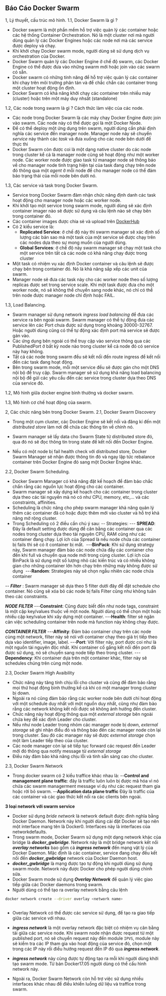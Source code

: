 ## Báo Cáo Docker Swarm
1, Lý thuyết, cấu trúc mô hình.
1.1, Docker Swarm là gì ?

- Docker swarm là một phần mềm hỗ trợ việc quản lý các container hoặc các hệ thống Container Orchestration. Nó là một cluster nơi mà người dùng quản lý các Docker Engines hoặc các node nơi mà các service được deploy và chạy. 
- Khi khởi chạy Docker swarm mode, người dùng sẽ sử dụng dịch vụ orchestration của Docker.
- Docker Swarm quản lý các Docker Engine ở chế độ swarm, các Docker Engine có thể được đưa vào những swarm mới hoặc join vào các swarm có sẵn.
- Docker swarm có những tính năng để hỗ trợ việc quản lý các container khi chạy trên môi trường phân tán và để chắc chắn các container trong một cluster hoạt động ổn định.
- Docker Swarm có khả năng khởi chạy các container trên nhiều máy (cluster) hoặc trên một máy duy nhsất (standalone)

1.2, Các node trong swarm là gì ? Cách thức làm việc của các node.

- Các node trong Docker Swarm là các máy chạy Docker Engine được join vào swarm. Các node này có thể được gọi là một Docker Node.
- Để có thể deploy một ứng dụng trên swarm, người dùng cần phải định nghĩa các service đến manager node. Manager node này sẽ chuyển *service* này thành các *task* và đưa xuống cho các node bên dưới để thực thi
- Docker Swarm còn được coi là một dạng native cluster do các node trong cluster kể cả là manager node cũng sẽ hoạt động như một worker node. Các worker node được giao task từ manager node sẽ thông báo về cho manager node tình trạng hiện tại của task đang chạy trên node đó thông qua một *agent* ở mỗi node để cho manager node có thể đảm bảo trạng thái của mỗi node bên dưới nó.

1.3, Các service và task trong Docker Swarm.

- Service trong Docker Swarm đảm nhận chức năng định danh các task hoạt động cho manager node hoặc các worker node.
- Khi khởi tạo một service trong swarm mode, người dùng sẽ xác định container imager nào sẽ được sử dụng và câu lệnh nào sẽ chạy bên trong container đó.
- Các container images được chia sẻ và upload trên [DockerHub](https://hub.docker.com) 
- Có 2 kiểu service là:
  - **Replicated Service**: ở chế độ này thì swarm manager sẽ xác định số lượng các bản sao mà một task của một service sẽ được chạy trên các nodes dựa theo sự mong muốn của người dùng.
  - **Global Services**: ở chế độ này swarm manager sẽ chạy một task cho một service trên tất cả các node có khả năng chạy được trong cluster
 - Một task có nhiệm vụ xác định Docker container và câu lệnh sẽ được chạy bên trong container đó. Nó là khả năng sắp xếp các unit của swarm.
 - Manager node sẽ đưa các task này cho các worker node theo số lượng replicas được set trong service scale. Khi một task được đưa cho một worker node, nó sẽ không thể chuyển sang node khác, nó chỉ có thể trên node được manager node chỉ định hoặc FAIL. 
 
 1.3, Load Balancing.
 - Swarm manager sử dụng network *ingress load balancing* để đưa các service ra bên ngoài swarm. Swarm manager có thể tự động đưa các service lên các Port chưa được sử dụng trong khoảng 30000-32767. Hoặc người dùng cũng có thể tự động xác định port mà service sẽ được gán vào.
 - Các ứng dụng bên ngoài có thể truy cập vào service thông qua các PublishedPort ở bất kỳ node nào trong cluster kể cả node đó có service này hay không. 
 - Tất cả các node trong swarm đều sẽ kết nối đến route ingress để kết nối đến các task đang hoạt động.
 - Bên trong swarm mode, mỗi một service đều sẽ được gán cho một DNS nội bộ để truy cập. Swarm manager sẽ sử dụng khả năng load balancing nội bộ để gửi các yêu cầu đến các service trong cluster dựa theo DNS của service đó.

1.2, Mô hình giữa docker engine bình thường và docker swarm.
![]()
![]()

1.3, Mô hình cơ chế hoạt động của swarm.
![]()
![]()

2, Các chức năng bên trong Docker Swarm.
2.1, Docker Swarm Discovery
- Trong một cụm cluster, các Docker Engine sẽ kết nối và đăng kí đến một *distributed store* làm nơi để chứa các thông tin về chính nó.
- Swarm manager sẽ lấy data cho Swarm State từ distributed store đó, qua đó nó sẽ đọc thông tin trong state để kết nối đến Docker Engine.
![]()

- Nếu có một node bị fail health check với distributed store, Docker Swarm Manager sẽ nhận được thông tin đó và ngay lập tức rebalance container trên Docker Engine đó sang một Docker Engine khác.
![]()

2.2, Docker Swarm Scheduling.
- Docker Swarm Manager có khả năng đặt kế hoạch để đảm bảo chắc chắn rằng các nguồn lực hoạt động cho các container.
- Swarm manager sẽ xây dựng kế hoạch cho các container trong cluster dựa theo các tài nguyên mà nó có như CPU, memory, etc,... và các constraints, affinities.
- Scheduling là chức năng cho phép swarm manager khả năng quản lý thêm các container đã có hoặc được thêm mới vào cluster và hỗ trợ khả năng mở rộng cluster.
- Trong Scheduling có 2 điều cần chú ý sau:
-- Strategies:
--- **SPREAD**: Đây là default setting được dùng để cân bằng các container qua các nodes trong cluster dựa theo tài nguyên CPU, RAM cũng như các container đang chạy. Lợi ích của Spread là nếu node chứa các container bị fails thì sẽ có ít container bị mất.
![]()
---**BinPack**: Khi sử dụng strategy này, Swarm manager đảm bảo các node chứa đầy các container cho đến khi full và chuyển qua node mới trong cùng cluster. Lợi ích của BinPack là sử dụng một số lượng nhỏ các kiến trúc và có nhiều không gian cho những container lớn hơn chạy trên những máy không được sử dụng
![]()
---**Random**: Strategies này sẽ chọn ngẫu nhiên các node chứa container

-- ***Filter*** :
Swarm manager sẽ dựa theo 5 filter dưới đây để đặt schedule cho container. Nó cũng sẽ xóa bỏ các node bị fails Filter cũng như không tuân theo các constraints.

***NODE FILTER***
---**Constraint**: Cũng được biết đến như node tags, constraint là một cặp key/values thuộc về một node. Người dùng có thể chọn một hoặc nhiều cặp key/value khi xây dựng một container.
---**Health**: filter sẽ ngăn cản việc scheduling container trên node mà function này không chạy được.

***CONTAINER FILTER*** 
---**Affinity**: Đảm bảo container chạy trên các node cùng một network, filter này sẽ nói với container chạy theo giá trị tiếp theo dựa vào identifier, image, label.
---**Port**: Với filter này, port được coi như là một nguồn tài nguyên độc nhất. Khi container cố gắng kết nối đến port đã được sử dụng, nó sẽ chuyển sang node tiếp theo trong cluster.
---**Dependency**: Khi container dựa trên một container khác, filter này sẽ schedules chúng trên cùng một node.

2.3, Docker Swarm High Avaibility
- Chức năng này tăng tính chịu lỗi cho cluster và cũng để đảm bảo rằng mọi thứ hoạt động bình thưởng kể cả khi có một manager trong cluster bị down.
- Ngoài ra nó cũng đảm bảo rằng các worker node bên dưới chỉ hoạt động với một schedule duy nhất với một nguồn duy nhất, cũng như đảm bảo rằng các network không kết nối được sẽ không ảnh hưởng đến cluster.
- Chức năng này hoạt động thông qua một *external storage* bên ngoài chứa key để xác định Leader cho cluster.
![]()
- Nếu như node Leader trong nhóm các manager node bị down, *external storage* sẽ ghi nhận điều đó và thông báo đến các manager node còn lại trong cluster. Sau đó các manager này sẽ được *external storage* chọn một làm Leader tiếp theo của cluster.
- Các node manager còn lại sẽ tiếp tục forward các request đến Leader mới đó thông qua notify message từ *external storage*
- Điều này đảm bảo khả năng chịu lỗi và tính sẵn sàng cao cho cluster.
![]()

2.3, Docker Swarm Network
- Trong docker swarm có 2 kiểu traffice khác nhau là:
--**Control and management plane traffic**: đây là traffic luôn luôn bị được mã hóa vì nó chứa các swarm managerment message ví dụ như các request tham gia hoặc rời bỏ swarm.
--**Application data plane traffic** Đây là traffic của các container và các giao thức kết nối ra các clients bên ngoài.

**3 loại network với swarm service**

- Docker sử dụng *bride network* là network default được đinh nghĩa bằng Docker Daemon. Network này khi người dùng cài đặt Docker sẽ tạo nên một interface mang tên là Docker0. Interfaces này là interfaces của networkdefaults.
- Trong swarm mode, Docker Swarm sử dụng một dạng network khác của bridge là ***docker_gwbridge***. Network này là một bridge network kết nối  ***overlay networks*** bao gồm cả ***ingress network*** đến mạng vật lý của Docker Daemon. Mặc định là các container, service đang chạy đều kết nối đến ***docker_gwbridge*** network của Docker Daemon host.
- ***docker_gwbridge*** là mạng được tạo tự động khi người dùng sử dụng swarm mode. Network này được Docker cho phép người dùng chỉnh sửa.
- Docker Swarm mode sử dụng ***Overlay Network*** để quản lý việc giao tiếp giữa các Docker daemons trong swarm.
- Người dùng có thể tạo ra overlay network bằng câu lệnh

```sh
docker network create --driver overlay <network name>
```
![]()
- Overlay Network có thể được các service sử dụng, để tạo ra giao tiếp giữa các service với nhau.
- ***ingress network*** là một overlay network đặc biệt có nhiệm vụ cân bằng tải giữa các service node. Khi swarm node nhận được request từ một published port, nó sẽ chuyển request này đến module ```IPVS```, module này sẽ kiểm tra các IP tham gia vào hoạt động của service đó, chọn một trong các IP này rồi điều hướng request đến IP đó qua ***ingress network***.
- ***ingress network*** này cũng được tự động tạo ra mỗi khi người dùng khởi tạo swarm mode. Từ bản Docker17.05 người dùng có thể cấu hình network này.
![]()

- Ngoài ra, Docker Swarm Network còn hỗ trợ việc sử dụng nhiều interfaces khác nhau để điều khiển luồng dữ liệu và traffice trong swarm.







